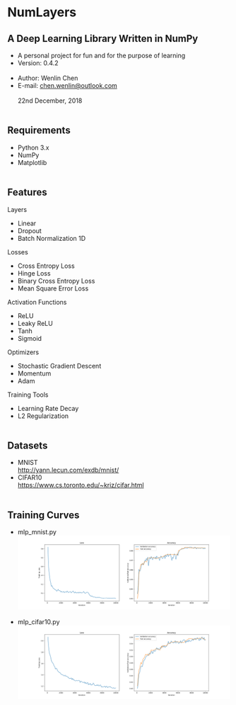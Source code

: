 NumLayers
====

A Deep Learning Library Written in NumPy
----
- A personal project for fun and for the purpose of learning <br>
- Version: 0.4.2 <br><br>
- Author: Wenlin Chen <br>
- E-mail: chen.wenlin@outlook.com <br><br>
22nd December, 2018 <br><br>

Requirements
----
- Python 3.x<br>
- NumPy<br>
- Matplotlib<br><br>

Features
----
Layers<br>
- Linear<br>
- Dropout<br>
- Batch Normalization 1D<br>

Losses<br>
- Cross Entropy Loss<br>
- Hinge Loss<br>
- Binary Cross Entropy Loss<br>
- Mean Square Error Loss<br>

Activation Functions<br> 
- ReLU<br>
- Leaky ReLU<br>
- Tanh<br>
- Sigmoid<br>

Optimizers<br>
- Stochastic Gradient Descent<br>
- Momentum<br>
- Adam<br>

Training Tools<br>
- Learning Rate Decay<br>
- L2 Regularization<br><br>


Datasets
----
- MNIST<br>
http://yann.lecun.com/exdb/mnist/ <br>
- CIFAR10<br>
https://www.cs.toronto.edu/~kriz/cifar.html <br><br>

Training Curves
----
- mlp_mnist.py<br>
![MLP for MNIST training curve](https://github.com/Wenlin-Chen/NumLayers/blob/master/logs/mlp_mnist.png)<br><br>
- mlp_cifar10.py<br>
![MLP for CIFAR10 training curve](https://github.com/Wenlin-Chen/NumLayers/blob/master/logs/mlp_cifar10.png)
